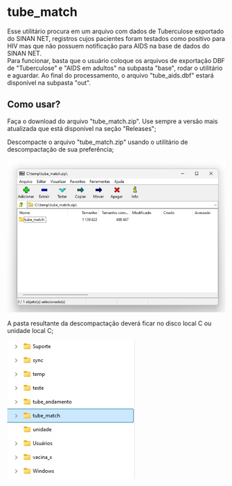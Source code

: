# tube_match  

Esse utilitário procura em um arquivo com dados de Tuberculose exportado do SINAN NET, registros cujos pacientes foram testados como positivo para HIV mas que não possuem notificação para AIDS na base de dados do SINAN NET.  
Para funcionar, basta que o usuário coloque os arquivos de exportação DBF de "Tuberculose" e "AIDS em adultos" na subpasta "base", rodar o utilitário e aguardar. Ao final do processamento, o arquivo "tube_aids.dbf" estará disponível na subpasta "out".

## Como usar?  

Faça o download do arquivo "tube_match.zip". Use sempre a versão mais atualizada que está disponível na seção "Releases";  

Descompacte o arquivo "tube_match.zip" usando o utilitário de descompactação de sua preferência;  

![x](/pictures/tube_match_pic1.jpg)  

A pasta resultante da descompactação deverá ficar no disco local C ou unidade local C;  

![x](/pictures/tube_match_pic2.jpg)  


